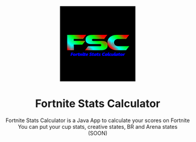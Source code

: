 <center><img src="../resources/img/logo200.png"></center>
<center><h1>Fortnite Stats Calculator</h1></center>
<center><p>
Fortnite Stats Calculator is a Java App to calculate your scores on Fortnite <br>
You can put your cup stats, creative states, BR and Arena states <br>
(SOON)
</p></center>